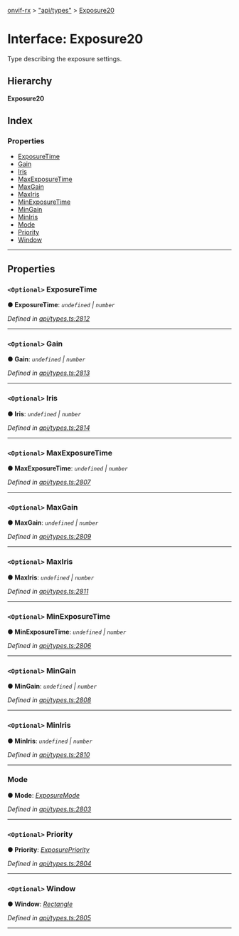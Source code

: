 [onvif-rx](../README.md) > ["api/types"](../modules/_api_types_.md) > [Exposure20](../interfaces/_api_types_.exposure20.md)

# Interface: Exposure20

Type describing the exposure settings.

## Hierarchy

**Exposure20**

## Index

### Properties

* [ExposureTime](_api_types_.exposure20.md#exposuretime)
* [Gain](_api_types_.exposure20.md#gain)
* [Iris](_api_types_.exposure20.md#iris)
* [MaxExposureTime](_api_types_.exposure20.md#maxexposuretime)
* [MaxGain](_api_types_.exposure20.md#maxgain)
* [MaxIris](_api_types_.exposure20.md#maxiris)
* [MinExposureTime](_api_types_.exposure20.md#minexposuretime)
* [MinGain](_api_types_.exposure20.md#mingain)
* [MinIris](_api_types_.exposure20.md#miniris)
* [Mode](_api_types_.exposure20.md#mode)
* [Priority](_api_types_.exposure20.md#priority)
* [Window](_api_types_.exposure20.md#window)

---

## Properties

<a id="exposuretime"></a>

### `<Optional>` ExposureTime

**● ExposureTime**: *`undefined` \| `number`*

*Defined in [api/types.ts:2812](https://github.com/patrickmichalina/onvif-rx/blob/034e4d6/src/api/types.ts#L2812)*

___
<a id="gain"></a>

### `<Optional>` Gain

**● Gain**: *`undefined` \| `number`*

*Defined in [api/types.ts:2813](https://github.com/patrickmichalina/onvif-rx/blob/034e4d6/src/api/types.ts#L2813)*

___
<a id="iris"></a>

### `<Optional>` Iris

**● Iris**: *`undefined` \| `number`*

*Defined in [api/types.ts:2814](https://github.com/patrickmichalina/onvif-rx/blob/034e4d6/src/api/types.ts#L2814)*

___
<a id="maxexposuretime"></a>

### `<Optional>` MaxExposureTime

**● MaxExposureTime**: *`undefined` \| `number`*

*Defined in [api/types.ts:2807](https://github.com/patrickmichalina/onvif-rx/blob/034e4d6/src/api/types.ts#L2807)*

___
<a id="maxgain"></a>

### `<Optional>` MaxGain

**● MaxGain**: *`undefined` \| `number`*

*Defined in [api/types.ts:2809](https://github.com/patrickmichalina/onvif-rx/blob/034e4d6/src/api/types.ts#L2809)*

___
<a id="maxiris"></a>

### `<Optional>` MaxIris

**● MaxIris**: *`undefined` \| `number`*

*Defined in [api/types.ts:2811](https://github.com/patrickmichalina/onvif-rx/blob/034e4d6/src/api/types.ts#L2811)*

___
<a id="minexposuretime"></a>

### `<Optional>` MinExposureTime

**● MinExposureTime**: *`undefined` \| `number`*

*Defined in [api/types.ts:2806](https://github.com/patrickmichalina/onvif-rx/blob/034e4d6/src/api/types.ts#L2806)*

___
<a id="mingain"></a>

### `<Optional>` MinGain

**● MinGain**: *`undefined` \| `number`*

*Defined in [api/types.ts:2808](https://github.com/patrickmichalina/onvif-rx/blob/034e4d6/src/api/types.ts#L2808)*

___
<a id="miniris"></a>

### `<Optional>` MinIris

**● MinIris**: *`undefined` \| `number`*

*Defined in [api/types.ts:2810](https://github.com/patrickmichalina/onvif-rx/blob/034e4d6/src/api/types.ts#L2810)*

___
<a id="mode"></a>

###  Mode

**● Mode**: *[ExposureMode](../enums/_api_types_.exposuremode.md)*

*Defined in [api/types.ts:2803](https://github.com/patrickmichalina/onvif-rx/blob/034e4d6/src/api/types.ts#L2803)*

___
<a id="priority"></a>

### `<Optional>` Priority

**● Priority**: *[ExposurePriority](../enums/_api_types_.exposurepriority.md)*

*Defined in [api/types.ts:2804](https://github.com/patrickmichalina/onvif-rx/blob/034e4d6/src/api/types.ts#L2804)*

___
<a id="window"></a>

### `<Optional>` Window

**● Window**: *[Rectangle](_api_types_.rectangle.md)*

*Defined in [api/types.ts:2805](https://github.com/patrickmichalina/onvif-rx/blob/034e4d6/src/api/types.ts#L2805)*

___

